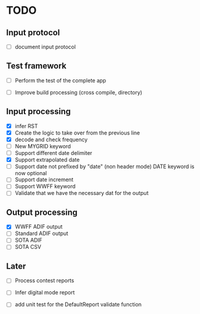 # TODO

## Input protocol
* [ ] document input protocol

## Test framework
* [ ] Perform the test of the complete app
* [ ] Improve build processing (cross compile, directory)



## Input processing
* [x] infer RST
* [x] Create the logic to take over from the previous line
* [x] decode and check frequency 
* [ ] New MYGRID keyword
* [ ] Support different date delimiter
* [x] Support extrapolated date
* [ ] Support date not prefixed by "date" (non header mode) DATE keyword is now optional
* [ ] Support date increment
* [ ] Support WWFF keyword
* [ ] Validate that we have the necessary dat for the output 

## Output processing
* [x] WWFF ADIF output
* [ ] Standard ADIF output
* [ ] SOTA ADIF
* [ ] SOTA CSV

## Later 
* [ ] Process contest reports
* [ ] Infer digital mode report
* [ ] add unit test for the DefaultReport validate function


